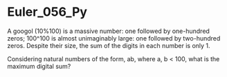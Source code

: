 # Euler_056_Py

A googol (10%100) is a massive number: one followed by one-hundred zeros; 100^100 is almost unimaginably large: one followed by two-hundred zeros. Despite their size, the sum of the digits in each number is only 1.

Considering natural numbers of the form, ab, where a, b < 100, what is the maximum digital sum?
